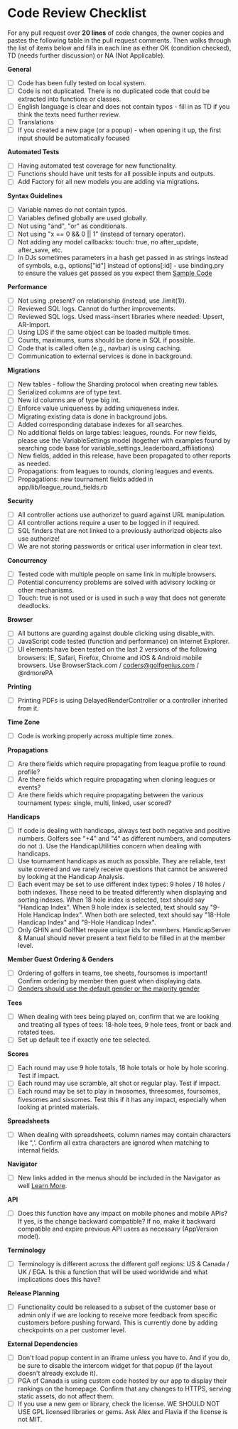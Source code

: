 # Code Review Checklist

For any pull request over **20 lines** of code changes, the owner copies and pastes the following table in the pull request comments. Then walks through the list of items below and fills in each line as either OK (condition checked), TD (needs further discussion) or NA (Not Applicable).

**General**  
- [ ] Code has been fully tested on local system.  
- [ ] Code is not duplicated. There is no duplicated code that could be extracted into functions or classes.  
- [ ] English language is clear and does not contain typos - fill in as TD if you think the texts need further review.
- [ ] Translations
- [ ] If you created a new page (or a popup) - when opening it up, the first input should be automatically focused

**Automated Tests**  
- [ ] Having automated test coverage for new functionality.  
- [ ] Functions should have unit tests for all possible inputs and outputs.  
- [ ] Add Factory for all new models you are adding via migrations.

**Syntax Guidelines**  
- [ ] Variable names do not contain typos.  
- [ ] Variables defined globally are used globally.  
- [ ] Not using "and", "or" as conditionals.  
- [ ] Not using "x == 0 && 0 || 1" (instead of ternary operator).  
- [ ] Not adding any model callbacks: touch: true, no after_update, after_save, etc.  
- [ ] In DJs sometimes parameters in a hash get passed in as strings instead of symbols, e.g., options["id"] instead of options[:id] - use binding.pry to ensure the values get passed as you expect them [Sample Code](https://github.com/golfgenius/golfgenius/commit/dbf65a69b05678db6e2f9335233e94b9b516f69b)    

**Performance**  
- [ ] Not using .present? on relationship (instead, use .limit(1)).  
- [ ] Reviewed SQL logs. Cannot do further improvements.  
- [ ] Reviewed SQL logs. Used mass-insert libraries where needed: Upsert, AR-Import.  
- [ ] Using LDS if the same object can be loaded multiple times.  
- [ ] Counts, maximums, sums should be done in SQL if possible.  
- [ ] Code that is called often (e.g., navbar) is using caching.  
- [ ] Communication to external services is done in background.  

**Migrations**  
- [ ] New tables - follow the Sharding protocol when creating new tables.  
- [ ] Serialized columns are of type text.  
- [ ] New id columns are of type big int.  
- [ ] Enforce value uniqueness by adding uniqueness index.  
- [ ] Migrating existing data is done in background jobs.  
- [ ] Added corresponding database indexes for all searches.  
- [ ] No additional fields on large tables: leagues, rounds. For new fields, please use the VariableSettings model (together with examples found by searching code base for variable_settings_leaderboard_affiliations)  
- [ ] New fields, added in this release, have been propagated to other reports as needed.   
- [ ] Propagations: from leagues to rounds, cloning leagues and events.   
- [ ] Propagations: new tournament fields added in app/lib/league_round_fields.rb

**Security**  
- [ ] All controller actions use authorize! to guard against URL manipulation.  
- [ ] All controller actions require a user to be logged in if required.  
- [ ] SQL finders that are not linked to a previously authorized objects also use authorize!  
- [ ] We are not storing passwords or critical user information in clear text.  

**Concurrency**  
- [ ] Tested code with multiple people on same link in multiple browsers.  
- [ ] Potential concurrency problems are solved with advisory locking or other mechanisms.  
- [ ] Touch: true is not used or is used in such a way that does not generate deadlocks.  

**Browser**  
- [ ] All buttons are guarding against double clicking using disable_with.  
- [ ] JavaScript code tested (function and performance) on Internet Explorer.  
- [ ] UI elements have been tested on the last 2 versions of the following browsers: IE, Safari, Firefox, Chrome and iOS & Android mobile browsers. Use BrowserStack.com / coders@golfgenius.com / @rdmorePA 

**Printing**  
- [ ] Printing PDFs is using DelayedRenderController or a controller inherited from it.  

**Time Zone**  
- [ ] Code is working properly across multiple time zones.  

**Propagations**  
- [ ] Are there fields which require propagating from league profile to round profile?        
- [ ] Are there fields which require propagating when cloning leagues or events?  
- [ ] Are there fields which require propagating between the various tournament types: single, multi, linked, user scored?           

**Handicaps**  
- [ ] If code is dealing with handicaps, always test both negative and positive numbers. Golfers see "+4" and "4" as different numbers, and computers do not :). Use the HandicapUtilities concern when dealing with handicaps.  
- [ ] Use tournament handicaps as much as possible. They are reliable, test suite covered and we rarely receive questions that cannot be answered by looking at the Handicap Analysis.  
- [ ] Each event may be set to use different index types: 9 holes / 18 holes / both indexes. These need to be treated differently when displaying and sorting indexes. When 18 hole index is selected, text should say "Handicap Index". When 9 hole index is selected, text should say "9-Hole Handicap Index". When both are selected, text should say "18-Hole Handicap Index" and "9-Hole Handicap Index".  
- [ ] Only GHIN and GolfNet require unique ids for members. HandicapServer & Manual should never present a text field to be filled in at the member level.

**Member Guest Ordering & Genders**  
- [ ] Ordering of golfers in teams, tee sheets, foursomes is important! Confirm ordering by member then guest when displaying data.  
- [ ] [Genders should use the default gender or the majority gender](https://github.com/golfgenius/golfgenius/wiki/Genders-in-Golf-Genius)  

**Tees**  
- [ ] When dealing with tees being played on, confirm that we are looking and treating all types of tees: 18-hole tees, 9 hole tees, front or back and rotated tees.  
- [ ] Set up default tee if exactly one tee selected.  

**Scores**  
- [ ] Each round may use 9 hole totals, 18 hole totals or hole by hole scoring. Test if impact.  
- [ ] Each round may use scramble, alt shot or regular play. Test if impact.  
- [ ] Each round may be set to play in twosomes, threesomes, foursomes, fivesomes and sixsomes. Test this if it has any impact, especially when looking at printed materials.  

**Spreadsheets**  
- [ ] When dealing with spreadsheets, column names may contain characters like “,‘. Confirm all extra characters are ignored when matching to internal fields.  

**Navigator**  
- [ ] New links added in the menus should be included in the Navigator as well [Learn More](https://github.com/golfgenius/golfgenius/wiki/Navigator).  

**API**  
- [ ] Does this function have any impact on mobile phones and mobile APIs? If yes, is the change backward compatible? If no, make it backward compatible and expire previous API users as necessary (AppVersion model).  

**Terminology**  
- [ ] Terminology is different across the different golf regions: US & Canada / UK / EGA. Is this a function that will be used worldwide and what implications does this have?  

**Release Planning**  
- [ ] Functionality could be released to a subset of the customer base or admin only if we are looking to receive more feedback from specific customers before pushing forward. This is currently done by adding checkpoints on a per customer level.  

**External Dependencies**  
- [ ] Don't load popup content in an iframe unless you have to.  And if you do, be sure to disable the intercom widget for that popup (if the layout doesn't already exclude it).  
- [ ] PGA of Canada is using custom code hosted by our app to display their rankings on the homepage. Confirm that any changes to HTTPS, serving static assets, do not affect them.  
- [ ] If you use a new gem or library, check the license. WE SHOULD NOT USE GPL licensed libraries or gems. Ask Alex and Flavia if the license is not MIT.  
